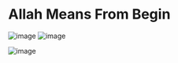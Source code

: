 # Allah Means From Begin



![image](https://github.com/user-attachments/assets/521184bd-4088-457e-9238-23ab6d3c4cbd)
![image](https://github.com/user-attachments/assets/232aab3b-f4bc-4b88-aa26-a76e2ea71c31)

![image](https://github.com/user-attachments/assets/6df03ccc-113b-4e54-a50c-d4749e0222e0)

